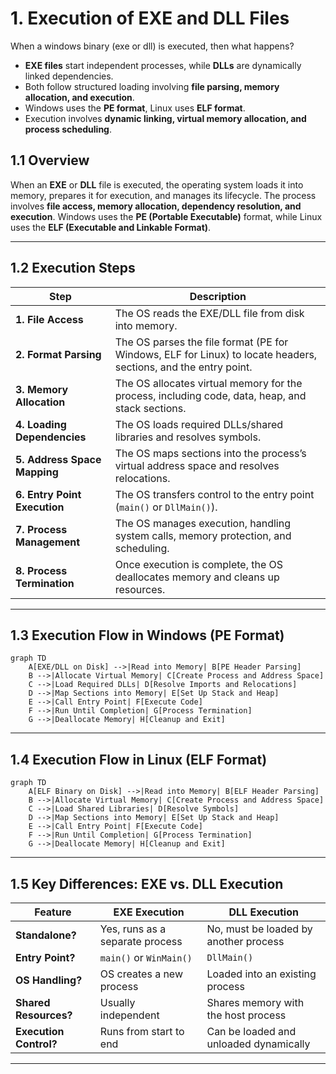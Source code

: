 # 1. Execution of EXE and DLL Files

When a windows binary (exe or dll) is executed, then what happens?

- **EXE files** start independent processes, while **DLLs** are dynamically linked dependencies.
- Both follow structured loading involving **file parsing, memory allocation, and execution**.
- Windows uses the **PE format**, Linux uses **ELF format**.
- Execution involves **dynamic linking, virtual memory allocation, and process scheduling**.


## 1.1 Overview
When an **EXE** or **DLL** file is executed, the operating system loads it into memory, prepares it for execution, and manages its lifecycle. The process involves **file access, memory allocation, dependency resolution, and execution**. Windows uses the **PE (Portable Executable)** format, while Linux uses the **ELF (Executable and Linkable Format)**.

---

## 1.2 Execution Steps

| **Step**                     | **Description**                                                                                                 |
| ---------------------------- | --------------------------------------------------------------------------------------------------------------- |
| **1. File Access**           | The OS reads the EXE/DLL file from disk into memory.                                                            |
| **2. Format Parsing**        | The OS parses the file format (PE for Windows, ELF for Linux) to locate headers, sections, and the entry point. |
| **3. Memory Allocation**     | The OS allocates virtual memory for the process, including code, data, heap, and stack sections.                |
| **4. Loading Dependencies**  | The OS loads required DLLs/shared libraries and resolves symbols.                                               |
| **5. Address Space Mapping** | The OS maps sections into the process’s virtual address space and resolves relocations.                         |
| **6. Entry Point Execution** | The OS transfers control to the entry point (`main()` or `DllMain()`).                                          |
| **7. Process Management**    | The OS manages execution, handling system calls, memory protection, and scheduling.                             |
| **8. Process Termination**   | Once execution is complete, the OS deallocates memory and cleans up resources.                                  |

---

## 1.3 Execution Flow in Windows (PE Format)
```mermaid
graph TD
    A[EXE/DLL on Disk] -->|Read into Memory| B[PE Header Parsing]
    B -->|Allocate Virtual Memory| C[Create Process and Address Space]
    C -->|Load Required DLLs| D[Resolve Imports and Relocations]
    D -->|Map Sections into Memory| E[Set Up Stack and Heap]
    E -->|Call Entry Point| F[Execute Code]
    F -->|Run Until Completion| G[Process Termination]
    G -->|Deallocate Memory| H[Cleanup and Exit]
```

---

## 1.4 Execution Flow in Linux (ELF Format)
```mermaid
graph TD
    A[ELF Binary on Disk] -->|Read into Memory| B[ELF Header Parsing]
    B -->|Allocate Virtual Memory| C[Create Process and Address Space]
    C -->|Load Shared Libraries| D[Resolve Symbols]
    D -->|Map Sections into Memory| E[Set Up Stack and Heap]
    E -->|Call Entry Point| F[Execute Code]
    F -->|Run Until Completion| G[Process Termination]
    G -->|Deallocate Memory| H[Cleanup and Exit]
```

---

## 1.5 Key Differences: EXE vs. DLL Execution

| **Feature**          | **EXE Execution** | **DLL Execution** |
|----------------------|------------------|------------------|
| **Standalone?**      | Yes, runs as a separate process | No, must be loaded by another process |
| **Entry Point?**     | `main()` or `WinMain()` | `DllMain()` |
| **OS Handling?**     | OS creates a new process | Loaded into an existing process |
| **Shared Resources?**| Usually independent | Shares memory with the host process |
| **Execution Control?** | Runs from start to end | Can be loaded and unloaded dynamically |

---

